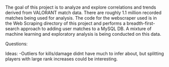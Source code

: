 The goal of this project is to analyze and explore correlations and trends derived from VALORANT match data. There are roughly 1.1 million recorded matches being used for analysis. The code for the webscraper used is in the Web Scraping directory of this project and performs a breadth-first-search approach to adding user matches to a MySQL DB. A mixture of machine learning and exploratory analysis is being conducted on this data. 


Questions:

Ideas:
    -Outliers for kills/damage didnt have much to infer about, but splitting players with large rank increases could be interesting. 